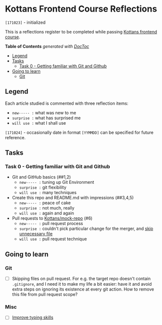 # Kottans Frontend Course Reflections

`[171023]` - initialized

This is a reflections register to be completed while
passing [Kottans frontend course](https://github.com/Kottans/frontend).

<!-- START doctoc generated TOC please keep comment here to allow auto update -->
<!-- DON'T EDIT THIS SECTION, INSTEAD RE-RUN doctoc TO UPDATE -->
**Table of Contents**  *generated with [DocToc](https://github.com/thlorenz/doctoc)*

- [Legend](#legend)
- [Tasks](#tasks)
  - [Task 0 - Getting familiar with Git and Github](#task-0---getting-familiar-with-git-and-github)
- [Going to learn](#going-to-learn)
  - [Git](#git)

<!-- END doctoc generated TOC please keep comment here to allow auto update -->


## Legend

Each article studied is commented with three reflection items:
 * `new----- :` what was new to me
 * `surprise :` what has surprised me
 * `will use :` what I shall use

`[171024]` - occasionally date in format `[YYMMDD]` can be specified
for future reference.

## Tasks

### Task 0 - Getting familiar with Git and Github

 * Git and GitHub basics (##1,2)
     - `new----- :` tuning up Git Environment
     - `surprise :` git flexibility
     - `will use :` many techniques
 * Create this repo and README.md with impressions (##3,4,5)
     - `new----- :` peace of cake
     - `surprise :` not much, really
     - `will use :` again and again
 * Pull requests to [Kottans/mock-repo](https://github.com/Kottans/mock-repo) (#6)
     - `new----- :` pull request process
     - `surprise :` couldn't pick particular change for the merger, and
       [skip unnecessary file](#git)
     - `will use :` pull request technique


## Going to learn

### Git
 * [ ] Skipping files on pull request. For e.g. the target repo
       doesn't contain `.gitignore`, and I need it to make my life
       a bit easier: have it and avoid extra steps on ignoring its
       existence at every git action.
       How to remove this file from pull request scope?
### Misc
 * [ ] [Improve typing skills](https://www.typingclub.com/)